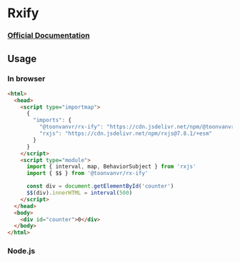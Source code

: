 # Rxify

### [Official Documentation](https://toonvanvr.github.io/rx-ify/)

## Usage

### In browser

```html
<html>
  <head>
    <script type="importmap">
      {
        "imports": {
          "@toonvanvr/rx-ify": "https://cdn.jsdelivr.net/npm/@toonvanvr/rx-ify@1.0.0-alpha.7/+esm",
          "rxjs": "https://cdn.jsdelivr.net/npm/rxjs@7.8.1/+esm"
        }
      }
    </script>
    <script type="module">
      import { interval, map, BehaviorSubject } from 'rxjs'
      import { $$ } from '@toonvanvr/rx-ify'

      const div = document.getElementById('counter')
      $$(div).innerHTML = interval(500)
    </script>
  </head>
  <body>
    <div id="counter">0</div>
  </body>
</html>
```

### Node.js

```js

```
